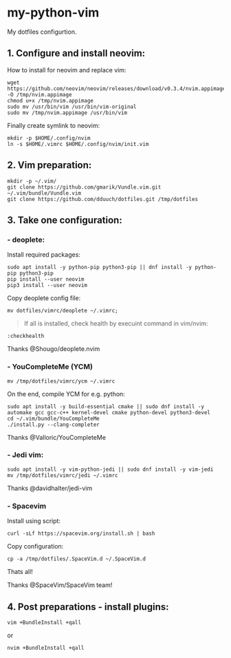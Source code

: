 # my-python-vim
My dotfiles configurtion.

## 1. Configure and install neovim:

How to install for neovim and replace vim:
```
wget https://github.com/neovim/neovim/releases/download/v0.3.4/nvim.appimage -O /tmp/nvim.appimage
chmod u+x /tmp/nvim.appimage
sudo mv /usr/bin/vim /usr/bin/vim-original
sudo mv /tmp/nvim.appimage /usr/bin/vim
```

Finally create symlink to neovim:
```
mkdir -p $HOME/.config/nvim
ln -s $HOME/.vimrc $HOME/.config/nvim/init.vim
```

## 2. Vim preparation:
```
mkdir -p ~/.vim/
git clone https://github.com/gmarik/Vundle.vim.git ~/.vim/bundle/Vundle.vim
git clone https://github.com/dduuch/dotfiles.git /tmp/dotfiles
```

## 3. Take one configuration:

### - deoplete:

Install required packages:
```
sudo apt install -y python-pip python3-pip || dnf install -y python-pip python3-pip
pip install --user neovim
pip3 install --user neovim
```
Copy deoplete config file:
```
mv dotfiles/vimrc/deoplete ~/.vimrc;
```
> If all is installed, check health by execuint command in vim/nvim:
```
:checkhealth
```
Thanks @Shougo/deoplete.nvim

### - YouCompleteMe (YCM)

```
mv /tmp/dotfiles/vimrc/ycm ~/.vimrc
```

On the end, compile YCM for e.g. python:
```
sudo apt install -y build-essential cmake || sudo dnf install -y automake gcc gcc-c++ kernel-devel cmake python-devel python3-devel
cd ~/.vim/bundle/YouCompleteMe
./install.py --clang-completer
```
Thanks @Valloric/YouCompleteMe

### - Jedi vim:
```
sudo apt install -y vim-python-jedi || sudo dnf install -y vim-jedi
mv /tmp/dotfiles/vimrc/jedi ~/.vimrc
```
Thanks @davidhalter/jedi-vim

### - Spacevim

Install using script:
```
curl -sLf https://spacevim.org/install.sh | bash
```

Copy configuration:
```
cp -a /tmp/dotfiles/.SpaceVim.d ~/.SpaceVim.d
```

Thats all!

Thanks @SpaceVim/SpaceVim team!


## 4. Post preparations - install plugins:
```
vim +BundleInstall +qall
```
or
```
nvim +BundleInstall +qall
```
